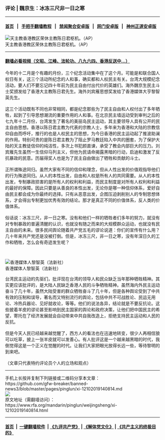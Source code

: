 ### 评论 | 魏京生：冰冻三尺非一日之寒
------------------------

#### [首页](https://github.com/gfw-breaker/banned-news3/blob/master/README.md) &nbsp;&nbsp;|&nbsp;&nbsp; [手把手翻墙教程](https://github.com/gfw-breaker/guides/wiki) &nbsp;&nbsp;|&nbsp;&nbsp; [禁闻聚合安卓版](https://github.com/gfw-breaker/bn-android) &nbsp;&nbsp;|&nbsp;&nbsp; [网门安卓版](https://github.com/oGate2/oGate) &nbsp;&nbsp;|&nbsp;&nbsp; [神州正道安卓版](https://github.com/SzzdOgate/update) 



<div id="headerimg">
 <img alt="天主教香港教区荣休主教陈日君枢机。（AP）" src="https://www.rfa.org/mandarin/yataibaodao/shehui/gf1-09262018092230.html/17284535_304.jpg/@@images/86ec1b06-0058-427e-8eec-2fa239ab5f19.jpeg" title="天主教香港教区荣休主教陈日君枢机。（AP）"/>
 <div id="headerimgcontents">
  <div id="headerimgcaption">
   <span>
    天主教香港教区荣休主教陈日君枢机。（AP）
   </span>
   <!-- zoomattribute -->
  </div>
  <!-- headerimgcaption -->
 </div>
 <!-- headerimagecontents -->
</div>

<hr/>


#### [翻墙必看视频（文昭、江峰、法轮功、八九六四、香港反送中...）](https://github.com/gfw-breaker/banned-news3/blob/master/pages/link3.md)

<div id="storytext">
 <div>
  <div class="slot_header">
  </div>
 </div>
 <p>
  今年的十二月是个有趣的月份，三个纪念活动集中在了这个月。可能是和联合国人权日有关，这三个活动所纪念的人和事，确实都和人权民主有关。台湾大规模纪念活动，要人们不要忘记四十年前为民主自由付出代价的英雄们。海外魏京生民主斗士奖颁发给了香港大主教陈日君先生。海外刘宾雁思想奖发给了香港媒体大亨黎智英先生。
  <br/>
  <br/>
  这三个活动既有不同也非常相同，都是纪念那些为了民主自由和人权付出了多年牺牲，起到了引导思想潮流的重要作用的人和事。在北京民主墙运动受到审判之后的七九年十二月份，台湾发生了著名的美丽岛民主运动，其主要领导人具有公开的民主自由思想。香港以陈日君主教为代表的宗教人士，多年来为香港和大陆的宗教信仰自由而呼吁，推行的也是人权民主的思想，为今日香港的民主运动起了推波助澜的作用。特别可贵的是陈日君主教为了阻止罗马教廷陷入中共的圈套，为了保护大陆的天主教徒信仰的纯洁性，多次上书犯颜直谏，承受了教会内部巨大的压力。刘宾雁先生虽然一生信仰马列主义，但他为民请命揭露黑暗的行动，启迪和激发了反抗暴政的民意。历届得奖人也是为了民主自由做出了牺牲和贡献的斗士。
  <br/>
  <br/>
  正所谓殊途同归。虽然大家有不同的信仰和理念，但从人性出发的价值观指导他们的行为殊途同归。从人的本性出发，自由和人权是所有人的共同需要。从人的本性出发，专制暴政损害的是所有人的权利和利益，而民主制度是对所有人权利和利益的最好的保障。因此只要是从善良的本性出发，无论你是哪一种信仰体系，爱好自由民主都会成为你最终的选择。只有从恶意出发，企图压迫剥削别人的专制思想体系，才会得出专制更加优秀有效的结论。那才是真正不同的价值体系，反人类的价值体系。
  <br/>
  <br/>
  俗话说：冰冻三尺，非一日之寒。没有和他们一样的牺牲者们多年的努力，就没有对专制暴政的普遍清醒的认识，也就没有随之而来的大规模群众运动，也就没有民主自由的未来。很多民间舆论随着共产党五毛的谬论说道：你们的宣传有什么用？几十年来共产党还是没被打倒。但是，冰冻三尺，非一日之寒，没有年深日久的工作和牺牲，怎么会有奇迹发生呢？
 </p>
 <p>
  <br/>
  <div class="image-inline captioned" style="width:1500px;">
   <div style="width:1500px;">
    <img alt="香港媒体人黎智英（法新社）" src="https://www.rfa.org/mandarin/yataibaodao/gangtai/ck-12062019081643.html/000_Hkg4559257.jpg" title="香港媒体人黎智英（法新社）"/>
   </div>
   <div class="image-caption">
    <span style="width:1500px;">
     香港媒体人黎智英（法新社）
    </span>
    <span class="copyright">
    </span>
   </div>
  </div>
 </p>
 <p>
  台湾民主运动的先驱们，批评现在台湾的领导人和民众缺乏当年那种牺牲精神。其实更应该批评的，是大陆人民缺乏香港人民的斗争牺牲精神。虽然海内外民主运动奋斗了几十年，虽然大陆受害的群众牺牲奋斗了几十年，但是各种舆论受到了中共有效的压制和误导，著名而又特别流行的舆论，包括中共不可战胜论、民运无用论、冷热兵器论、见好就收论，等等。他们的说法各异，结论就是不要反抗论。这些披着羊皮的谬论甚至影响到民主国家的舆论和政府决策，让他们把中国民主的希望，寄托在了经济发展就会自动带来中共自我改造上，拒绝支持民主运动和人民的反抗。
  <br/>
  <br/>
  但是今天人民已经越来越觉醒了，西方人的看法也在迅速地转变，很少人再相信狼可以吃草，披上一张羊皮就可以发善心。有人批评这是一个越来越黑暗的时代，我倒觉得这是一个正义在觉醒的时代。让我们大家把眼光放得长远一些，等待黎明的到来吧。
  <br/>
  <br/>
  （文章只代表特约评论员个人的立场和观点）
 </p>
</div>

<hr/>
手机上长按并复制下列链接或二维码分享本文章：<br/>
https://github.com/gfw-breaker/banned-news3/blob/master/pages/pinglun/xi-12102019140814.md <br/>
<a href='https://github.com/gfw-breaker/banned-news3/blob/master/pages/pinglun/xi-12102019140814.md'><img src='https://github.com/gfw-breaker/banned-news3/blob/master/pages/pinglun/xi-12102019140814.md.png'/></a> <br/>
原文地址（需翻墙访问）：https://www.rfa.org/mandarin/pinglun/weijingsheng/xi-12102019140814.html


------------------------
#### [首页](https://github.com/gfw-breaker/banned-news3/blob/master/README.md) &nbsp;|&nbsp; [一键翻墙软件](https://github.com/gfw-breaker/nogfw/blob/master/README.md) &nbsp;| [《九评共产党》](https://github.com/gfw-breaker/9ping.md/blob/master/README.md#九评之一评共产党是什么) | [《解体党文化》](https://github.com/gfw-breaker/jtdwh.md/blob/master/README.md) | [《共产主义的终极目的》](https://github.com/gfw-breaker/gczydzjmd.md/blob/master/README.md)


<img src='http://gfw-breaker.win/banned-news3/pages/pinglun/xi-12102019140814.md' width='0px' height='0px'/>